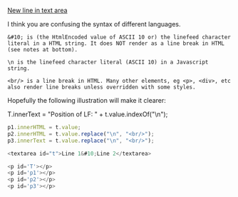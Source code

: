 [New line in text area](http://stackoverflow.com/questions/8627902/new-line-in-text-area)


I think you are confusing the syntax of different languages.

    &#10; is (the HtmlEncoded value of ASCII 10 or) the linefeed character literal in a HTML string. It does NOT render as a line break in HTML (see notes at bottom).

    \n is the linefeed character literal (ASCII 10) in a Javascript string.

    <br/> is a line break in HTML. Many other elements, eg <p>, <div>, etc also render line breaks unless overridden with some styles.

Hopefully the following illustration will make it clearer:

T.innerText = "Position of LF: " + t.value.indexOf("\n");

```js
p1.innerHTML = t.value;
p2.innerHTML = t.value.replace("\n", "<br/>");
p3.innerText = t.value.replace("\n", "<br/>");

<textarea id="t">Line 1&#10;Line 2</textarea>

<p id='T'></p>
<p id='p1'></p>
<p id='p2'></p>
<p id='p3'></p>
```